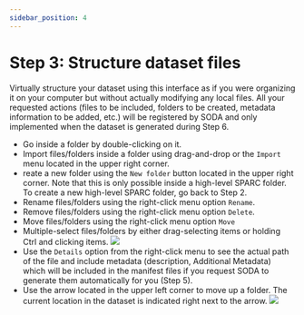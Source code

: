 ```yaml
---
sidebar_position: 4
---
```


# Step 3: Structure dataset files

Virtually structure your dataset using this interface as if you were organizing it on your computer but without actually modifying any local files. All your requested actions (files to be included, folders to be created, metadata information to be added, etc.) will be registered by SODA and only implemented when the dataset is generated during Step 6.

- Go inside a folder by double-clicking on it.
- Import files/folders inside a folder using drag-and-drop or the `Import` menu located in the upper right corner.
- reate a new folder using the `New folder` button located in the upper right corner. Note that this is only possible inside a high-level SPARC folder. To create a new high-level SPARC folder, go back to Step 2.
- Rename files/folders using the right-click menu option `Rename`.
- Remove files/folders using the right-click menu option `Delete`.
- Move files/folders using the right-click menu option `Move`
- Multiple-select files/folders by either drag-selecting items or holding Ctrl and clicking items.
  ![](https://github.com/fairdataihub/SODA-for-SPARC/blob/main/docs/documentation/Organize-dataset/organize-step3-part1.gif?raw=true)
- Use the `Details` option from the right-click menu to see the actual path of the file and include metadata (description, Additional Metadata) which will be included in the manifest files if you request SODA to generate them automatically for you (Step 5).
- Use the arrow located in the upper left corner to move up a folder. The current location in the dataset is indicated right next to the arrow.
  ![](https://github.com/fairdataihub/SODA-for-SPARC/blob/main/docs/documentation/Organize-dataset/organize-step3-part2-files.gif?raw=true)
